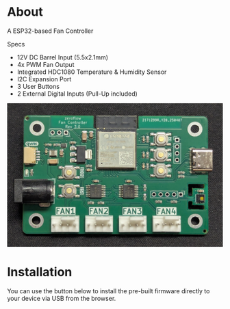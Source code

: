 # About

A ESP32-based Fan Controller

Specs

* 12V DC Barrel Input (5.5x2.1mm)
* 4x PWM Fan Output
* Integrated HDC1080 Temperature & Humidity Sensor
* I2C Expansion Port
* 3 User Buttons
* 2 External Digital Inputs (Pull-Up included)

![view of the board](board_rev3.0.jpg)

# Installation

You can use the button below to install the pre-built firmware directly to your device via USB from the browser.

<esp-web-install-button manifest="firmware/fancontroller-esp32.manifest.json"></esp-web-install-button>

<script type="module" src="https://unpkg.com/esp-web-tools@10/dist/web/install-button.js?module"></script>
